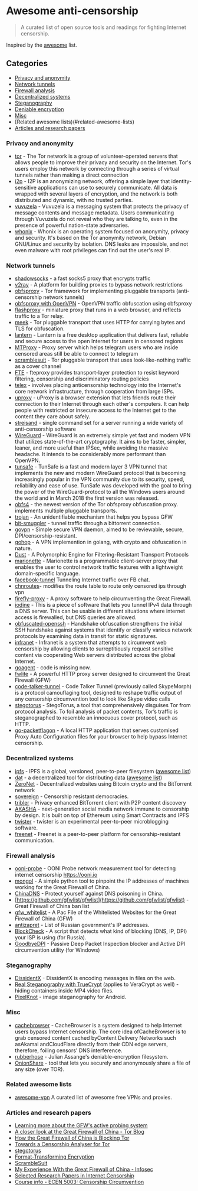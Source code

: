 # Awesome anti-censorship

> A curated list of open source tools and readings for fighting Internet censorship.

Inspired by the [awesome](https://github.com/sindresorhus/awesome) list.

## Categories
- [Privacy and anonymity](#privacy-and-anonymity)
- [Network tunnels](#network-tunnels)
- [Firewall analysis](#firewall-analysis)
- [Decentralized systems](#decentralized-systems)
- [Steganography](#steganography)
- [Deniable encryption](#deniable-encryption)
- [Misc](#misc)
- [Related awesome lists)(#related-awesome-lists)
- [Articles and research papers](#articles-and-research-papers)

### Privacy and anonymity
- [tor](https://www.torproject.org/about/overview.html.en) - The Tor network is a group of volunteer-operated servers that allows people to improve their privacy and security on the Internet. Tor's users employ this network by connecting through a series of virtual tunnels rather than making a direct connection
- [i2p](https://github.com/i2p/i2p.i2p) - I2P is an anonymizing network, offering a simple layer that identity-sensitive applications can use to securely communicate. All data is wrapped with several layers of encryption, and the network is both distributed and dynamic, with no trusted parties.
- [vuvuzela](https://github.com/vuvuzela/vuvuzela) - Vuvuzela is a messaging system that protects the privacy of message contents and message metadata. Users communicating through Vuvuzela do not reveal who they are talking to, even in the presence of powerful nation-state adversaries. 
- [whonix](https://github.com/Whonix/Whonix) - Whonix is an operating system focused on anonymity, privacy and security. It's based on the Tor anonymity network, Debian GNU/Linux and security by isolation. DNS leaks are impossible, and not even malware with root privileges can find out the user's real IP.  

### Network tunnels
- [shadowsocks](https://github.com/shadowsocks) - a fast socks5 proxy that encrypts traffic
- [v2ray](https://github.com/v2ray/v2ray-core) - A platform for building proxies to bypass network restrictions
- [obfsproxy](https://git.torproject.org/pluggable-transports/obfsproxy.git) - Tor framework for implementing pluggable transports (anti-censorship network tunnels)
- [obfsproxy with OpenVPN](https://community.openvpn.net/openvpn/wiki/TrafficObfuscation) - OpenVPN traffic obfuscation using obfsproxy 
- [flashproxy](https://crypto.stanford.edu/flashproxy/) -  miniature proxy that runs in a web browser, and reflects traffic to a Tor relay.
- [meek](https://trac.torproject.org/projects/tor/wiki/doc/meek) - Tor pluggable transport that uses HTTP for carrying bytes and TLS for obfuscation.
- [lantern](https://github.com/getlantern/lantern) - Lantern is a free desktop application that delivers fast, reliable and secure access to the open Internet for users in censored regions
- [MTProxy](https://github.com/TelegramMessenger/MTProxy) - Proxy server which helps telegram users who are inside censored areas still be able to connect to telegram
- [scramblesuit](http://www.cs.kau.se/philwint/scramblesuit/) - Tor pluggable transport that uses look-like-nothing traffic as a cover channel
- [FTE](https://github.com/kpdyer/fteproxy) - fteproxy provides transport-layer protection to resist keyword filtering, censorship and discriminatory routing policies
- [telex](https://github.com/ewust/telex) - involves placing anticensorship technology into the Internet's core network infrastructure, through cooperation from large ISPs. 
- [uproxy](https://github.com/uProxy) - uProxy is a browser extension that lets friends route their connection to their Internet through each other's computers. It can help people with restricted or insecure access to the Internet get to the content they care about safely.
- [streisand](https://github.com/jlund/streisand) - single command set for a server running a wide variety of anti-censorship software
- [WireGuard](https://www.wireguard.com/) - WireGuard is an extremely simple yet fast and modern VPN that utilizes state-of-the-art cryptography. It aims to be faster, simpler, leaner, and more useful than IPSec, while avoiding the massive headache. It intends to be considerably more performant than OpenVPN.
- [tunsafe](https://tunsafe.com/about) - TunSafe is a fast and modern layer 3 VPN tunnel that implements the new and modern WireGuard protocol that is becoming increasingly popular in the VPN community due to its security, speed, reliability and ease of use. TunSafe was developed with the goal to bring the power of the WireGuard-protocol to all the Windows users around the world and in March 2018 the first version was released.
- [obfs4](https://github.com/Yawning/obfs4) - the newest version of the Tor obfsproxy obfuscation proxy. implements multiple pluggable transports.
- [trojan](https://github.com/trojan-gfw/trojan) - An unidentifiable mechanism that helps you bypass GFW
- [bit-smuggler](https://github.com/danoctavian/bit-smuggler) - tunnel traffic through a bittorrent connection.
- [govpn](http://git.cypherpunks.ru/cgit.cgi/govpn.git) - Simple secure VPN daemon, aimed to be reviewable, secure, DPI/censorship-resistant.
- [gohop](https://github.com/bigeagle/gohop) - A VPN implemention in golang, with crypto and obfuscation in nature.
- [Dust](https://github.com/blanu/Dust) - A Polymorphic Engine for Filtering-Resistant Transport Protocols
- [marionette](https://github.com/kpdyer/marionette/) - Marionette is a programmable client-server proxy that enables the user to control network traffic features with a lightweight domain-specific language.
- [facebook-tunnel](https://github.com/matiasinsaurralde/facebook-tunnel) Tunneling Internet traffic over FB chat.
- [chnroutes](https://github.com/fivesheep/chnroutes)- modifies the route table to route only censored ips through vpn
- [firefly-proxy](https://github.com/yinghuocho/firefly-proxy) - A proxy software to help circumventing the Great Firewall.
- [iodine](https://github.com/yarrick/iodine) - This is a piece of software that lets you tunnel IPv4 data through a DNS server. This can be usable in different situations where internet access is firewalled, but DNS queries are allowed.
- [obfuscated-openssh](https://github.com/brl/obfuscated-openssh) - Handshake obfuscation strengthens the initial SSH handshake against systems that identify or classify various network protocols by examining data in transit for static signatures.
- [infranet](http://sourceforge.net/projects/infranet/) - Infranet is a system that attempts to circumvent web censorship by allowing clients to surreptitiously request sensitive content via cooperating Web servers distributed across the global Internet.
- [goagent](https://github.com/phuslu/goagent) - code is missing now.
- [fwlite](https://github.com/v3aqb/fwlite) - A powerful HTTP proxy server designed to circumvent the Great Firewall (GFW)
- [code-talker-tunnel](https://crysp.uwaterloo.ca/software/CodeTalkerTunnel.html) - Code Talker Tunnel (previously called SkypeMorph) is a protocol camouflaging tool, designed to reshape traffic output of any censorship circumvention tool to look like Skype video calls
- [stegotorus](https://sri-csl.github.io/stegotorus/) - StegoTorus, a tool that comprehensively disguises Tor from protocol analysis. To foil analysis of packet contents, Tor’s traffic is steganographed to resemble an innocuous cover protocol, such as HTTP.
- [go-packetflagon](https://github.com/BrassHornCommunications/go-packetflagon/) - A local HTTP application that serves customised Proxy Auto Configuration files for your browser to help bypass Internet censorship.

### Decentralized systems
- [ipfs](https://github.com/ipfs/ipfs) - IPFS is a global, versioned, peer-to-peer filesystem ([awesome list](https://github.com/ipfs/awesome-ipfs))
- [dat](https://github.com/datproject/dat) - a decentralized tool for distributing data ([awesome list](https://github.com/clkao/awesome-dat))
- [ZeroNet](https://github.com/HelloZeroNet/ZeroNet) - Decentralized websites using Bitcoin crypto and the BitTorrent network
- [sovereign](https://github.com/DemocracyEarth/sovereign) - Censorship resistant democracies.
- [tribler](https://github.com/Tribler/tribler) - Privacy enhanced BitTorrent client with P2P content discovery
- [AKASHA](https://akasha.world/) - next-generation social media network immune to censorship by design. It is built on top of Ethereum using Smart Contracts and IPFS
- [twister](https://github.com/miguelfreitas/twister-core) - twister is an experimental peer-to-peer microblogging software.
- [freenet](https://github.com/freenet) - Freenet is a peer-to-peer platform for censorship-resistant communication.

### Firewall analysis
- [ooni-probe](https://github.com/ooni/probe) - OONI Probe network measurement tool for detecting internet censorship https://ooni.io
- [mongol](https://github.com/mothran/mongol) - A simple python tool to pinpoint the IP addresses of machines working for the Great Firewall of China.
- [ChinaDNS](https://github.com/shadowsocks/ChinaDNS) - Protect yourself against DNS poisoning in China.
- [https://github.com/gfwlist/gfwlist](https://github.com/gfwlist/gfwlist) - Great Firewall of China ban list
- [gfw_whitelist](https://github.com/n0wa11/gfw_whitelist) - A Pac File of the Whitelisted Websites for the Great Firewall of China (GFW)
- [antizapret](https://github.com/AntiZapret/antizapret) - List of Russian government's IP addresses.
- [BlockCheck](https://github.com/ValdikSS/blockcheck) - A script that detects what kind of blocking (DNS, IP, DPI) your ISP is using (for Russia).
- [GoodbyeDPI](https://github.com/ValdikSS/GoodbyeDPI) - Passive Deep Packet Inspection blocker and Active DPI circumvention utility (for Windows)

### Steganography
- [DissidentX](https://github.com/bramcohen/DissidentX) - DissidentX is encoding messages in files on the web.
- [Real Steganography with TrueCrypt](http://keyj.emphy.de/real-steganography-with-truecrypt/) (applies to VeraCrypt as well) - hiding containers inside MP4 video files.
- [PixelKnot](https://github.com/guardianproject/PixelKnot) - image steganography for Android.

### Misc 
- [cachebrowser](https://github.com/CacheBrowser/cachebrowser) - CacheBrowser is a system designed to help Internet users bypass Internet censorship. The core idea ofCacheBrowser is to grab censored content cached byContent Delivery Networks such asAkamai andCloudFlare directly from their CDN edge servers, therefore, foiling censors' DNS interference. 
- [rubberhose](https://github.com/sporkexec/rubberhose) - Julian Assange's deniable-encryption filesystem.
- [OnionShare](https://onionshare.org/) - tool that lets you securely and anonymously share a file of any size (over TOR).

### Related awesome lists
- [awesome-vpn](https://github.com/hugetiny/awesome-vpn) A curated list of awesome free VPNs and proxies.

### Articles and research papers
- [Learning more about the GFW's active probing system](https://blog.torproject.org/blog/learning-more-about-gfws-active-probing-system)
- [A closer look at the Great Firewall of China - Tor Blog](https://blog.torproject.org/blog/closer-look-great-firewall-china)
- [How the Great Firewall of China is Blocking Tor](https://www.usenix.org/system/files/conference/foci12/foci12-final2.pdf)
- [Towards a Censorship Analyser for Tor](http://www.cs.kau.se/philwint/pdf/foci2013.pdf)
- [stegotorus](http://freehaven.net/anonbib/cache/ccs2012-stegotorus.pdf)
- [Format-Transforming Encryption](https://kpdyer.com/publications/ccs2013-fte.pdf)
- [ScrambleSuit](http://arxiv.org/pdf/1305.3199.pdf)
- [My Experience With the Great Firewall of China - Infosec](http://blog.zorinaq.com/my-experience-with-the-great-firewall-of-china/)
- [Selected Research Papers in Internet Censorship](https://censorbib.nymity.ch/)
- [Course info - ECEN 5003: Censorship Circumvention](https://ericw.us/trow/ecen5003/)
